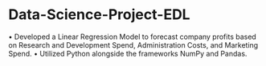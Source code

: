 # Data-Science-Project-EDL

• Developed a Linear Regression Model to forecast company profits based on Research and Development Spend,
Administration Costs, and Marketing Spend.
• Utilized Python alongside the frameworks NumPy and Pandas.
